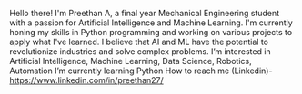 Hello there! I'm Preethan A, a final year Mechanical Engineering student with a passion for Artificial Intelligence and Machine Learning. I'm currently honing my skills in Python programming and working on various projects to apply what I've learned. I believe that AI and ML have the potential to revolutionize industries and solve complex problems. 
I’m interested in 
Artificial Intelligence, Machine Learning, Data Science, Robotics, Automation
I’m currently learning Python
How to reach me (Linkedin)- https://www.linkedin.com/in/preethan27/

